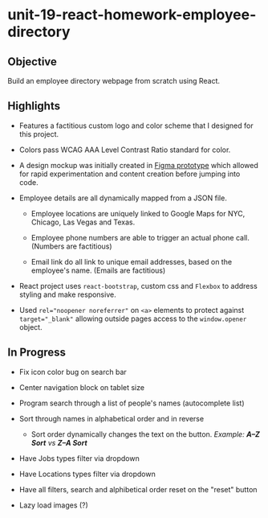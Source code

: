 # unit-19-react-homework-employee-directory

## Objective 
Build an employee directory webpage from scratch using React. 

## Highlights

* Features a factitious custom logo and color scheme that I designed for this project. 

* Colors pass WCAG AAA Level Contrast Ratio standard for color.

* A design mockup was initially created in [Figma prototype](https://www.figma.com/file/RTXniEKvVTicGOcdrVikDd/unit-19-react-homework-employee-directory?node-id=60%3A5) which allowed for rapid experimentation and content creation before jumping into code.

* Employee details are all dynamically mapped from a JSON file. 

    * Employee locations are uniquely linked to Google Maps for NYC, Chicago, Las Vegas and Texas. 

    * Employee phone numbers are able to trigger an actual phone call. (Numbers are factitious) 

    * Email link do all link to unique email addresses, based on the employee's name. (Emails are factitious) 

* React project uses `react-bootstrap`, custom css and `Flexbox` to address styling and make responsive.  

* Used `rel="noopener noreferrer"` on `<a>` elements to protect against `target="_blank"` allowing outside pages access to the `window.opener` object. 



## In Progress

* Fix icon color bug on search bar 

* Center navigation block on tablet size

* Program search through a list of people's names (autocomplete list)

* Sort through names in alphabetical order and in reverse 

    * Sort order dynamically changes the text on the button. _Example: **A–Z Sort** vs **Z–A Sort**_

* Have Jobs types filter via dropdown

* Have Locations types filter via dropdown

* Have all filters, search and alphibetical order reset on the "reset" button

* Lazy load images (?)

